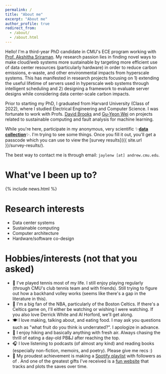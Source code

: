 ```yaml
---
permalink: /
title: "About me"
excerpt: "About me"
author_profile: true
redirect_from: 
  - /about/
  - /about.html
---
```


Hello! I'm a third-year PhD candidate in CMU's ECE program working with [Prof. Akshitha Sriraman](https://users.ece.cmu.edu/~asrirama/). My research passion lies in finding novel ways to make cloud/web systems more sustainable by targeting more efficient use of data center resources (particularly hardware) in order to reduce carbon emissions, e-waste, and other environmental impacts from hyperscale systems. This has manifested in research projects focusing on 1) extending the useful lifetime of servers used in hyperscale web systems through intelligent scheduling and 2) designing a framework to evaluate server designs while considering data center-scale carbon impacts.

Prior to starting my PhD, I graduated from Harvard University (Class of 2022), where I studied Electrical Engineering and Computer Science. I was fortunate to work with Profs. [David Brooks](https://www.eecs.harvard.edu/~dbrooks/) and [Gu-Yeon Wei](https://www.eecs.harvard.edu/~gywei/) on projects related to sustainable computing and fault analysis for machine learning.

While you're here, participate in my anonymous, very scientific ✨**<a href="https://forms.gle/NiYerAvgQ5JkidE5A" target="_blank">data collection</a>**✨. I'm trying to see some things. Once you fill it out, you'll get a passcode which you can use to view the [survey results]({{ site.url }}/survey-results/).

The best way to contact me is through email: `jaylenw [at] andrew.cmu.edu`.

What've I been up to?
======
{% include news.html %}

Research interests
======
* Data center systems
* Sustainable computing
* Computer architecture
* Hardware/software co-design

Hobbies/interests (not that you asked)
======
* 🎾 I've played tennis most of my life. I still enjoy playing regularly (through CMU's club tennis team and with friends). Still trying to figure out how a backhand volley works (seems like there's a gap in the literature in this).
* 🏀 I'm a big fan of the NBA, particularly of the Boston Celtics. If there's a Celtics game on, I'll either be watching or wishing I were watching. If you also love Derrick White and Al Horford, we'll get along.
* 🍽️ I love making, talking about, and eating food. I may ask you questions such as "what fruit do you think is underrated?". I apologize in advance.
* 🌲 I enjoy hiking and basically anything with fresh air. Always chasing the thrill of eating a day-old PB&J after reaching the top.
* 🎧 I love listening to podcasts (of almost any kind) and reading books (especially non-fiction, memoirs, and poetry). Please give me recs :)
* 🎵 My proudest achievement is making a [Spotify playlist](https://open.spotify.com/playlist/4XbLl7tRLmlxVxLR08Fxs2) with <span id="playlist-saves"></span> followers as of <span id="last-updated"></span>. And one of the greatest gifts I've received is a [fun website](https://isamsiu.github.io/spotify_saves_tracker/) that tracks and plots the saves over time.

<script>
fetch('/assets/data/playlist_saves.yml')
  .then(response => response.text())
  .then(text => {
    const lines = text.split('\n');
    const saves = lines[0].split(':')[1].trim();
    const playlistName = lines[1].split(': ')[1].trim().replace(/^'|'$/g, '');
    const lastUpdated = lines[2].split(': ')[1].trim().replace(/^'|'$/g, '');
    
    document.getElementById('playlist-saves').textContent = saves;
    document.getElementById('last-updated').textContent = lastUpdated;
  });
</script>